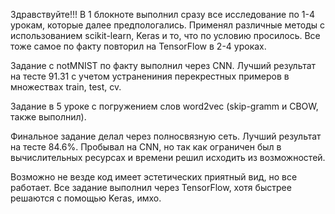 Здравствуйте!!!
В 1 блокноте выполнил сразу все исследование по 1-4 урокам, которые далее предпологались.
Применял различные методы с использованием scikit-learn, Keras и то, что по условию просилось.
Все тоже самое по факту повторил на TensorFlow в 2-4 уроках.


Задание с notMNIST по факту выполнил через CNN. Лучший результат на тесте 91.31 
с учетом устранениния перекрестных примеров в множествах train, test, cv.

Задание в 5 уроке с погружением слов word2vec (skip-gramm и CBOW, также выполнил).

Финальное задание делал через полносвязную сеть. Лучший результат на тесте 84.6%.
Пробывал на CNN, но так как ограничен был в вычислительных ресурсах и времени решил исходить из возможностей.

Возможно не везде код имеет эстетических приятный вид, но все работает. 
Все задание выполнил через TensorFlow, хотя быстрее решаются с помощью Keras, имхо.
